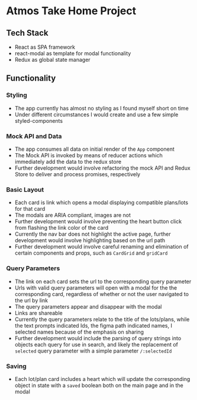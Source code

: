 # Atmos Take Home Project

## Tech Stack

- React as SPA framework
- react-modal as template for modal functionality
- Redux as global state manager

## Functionality

### Styling

- The app currently has almost no styling as I found myself short on time
- Under different circumstances I would create and use a few simple styled-components

### Mock API and Data

- The app consumes all data on initial render of the `App` component
- The Mock API is invoked by means of reducer actions which immediately add the data to the redux store
- Further development would involve refactoring the mock API and Redux Store to deliver and process promises, respectively

### Basic Layout

- Each card is link which opens a modal displaying compatible plans/lots for that card
- The modals are ARIA compliant, images are not
- Further development would involve preventing the heart button click from flashing the link color of the card
- Currently the nav bar does not highlight the active page, further development would involve highlighting based on the url path
- Further development would involve careful renaming and elimination of certain components and props, such as `CardGrid` and `gridCard`

### Query Parameters

- The link on each card sets the url to the corresponding query parameter
- Urls with valid query parameters will open with a modal for the the corresponding card, regardless of whether or not the user navigated to the url by link
- The query parameters appear and disappear with the modal
- Links are shareable
- Currently the query parameters relate to the title of the lots/plans, while the text prompts indicated Ids, the figma path indicated names, I selected names because of the emphasis on sharing
- Further development would include the parsing of query strings into objects each query for use in search, and likely the replacement of `selected` query parameter with a simple parameter `/:selectedId`

### Saving

- Each lot/plan card includes a heart which will update the corresponding object in state with a `saved` boolean both on the main page and in the modal
